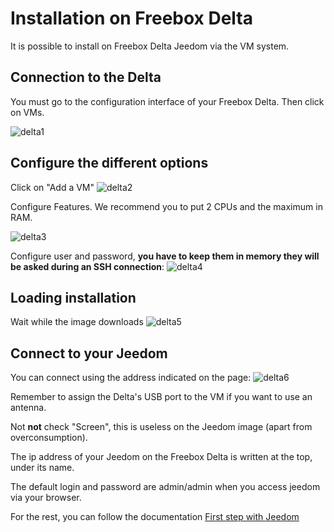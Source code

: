 # Installation on Freebox Delta

It is possible to install on Freebox Delta Jeedom via the VM system.

## Connection to the Delta

You must go to the configuration interface of your Freebox Delta. Then click on VMs.

![delta1](images/delta1.png)

## Configure the different options

Click on "Add a VM"
![delta2](images/delta2.png)

Configure Features. We recommend you to put 2 CPUs and the maximum in RAM.

![delta3](images/delta3.png)

Configure user and password, **you have to keep them in memory they will be asked during an SSH connection**:
![delta4](images/delta4.png)

## Loading installation

Wait while the image downloads
![delta5](images/delta5.png)

## Connect to your Jeedom

You can connect using the address indicated on the page:
![delta6](images/delta6.png)

Remember to assign the Delta's USB port to the VM if you want to use an antenna.

Not **not** check "Screen", this is useless on the Jeedom image (apart from overconsumption).

The ip address of your Jeedom on the Freebox Delta is written at the top, under its name.

The default login and password are admin/admin when you access jeedom via your browser.

For the rest, you can follow the documentation [First step with Jeedom](https://doc.jeedom.com/en_US/premiers-pas/index.html)
